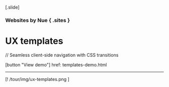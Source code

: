 

[.slide]
  ### Websites by Nue { .sites }
  # UX templates
  // Seamless client-side navigation with CSS transitions

  [button "View demo"]
    href: templates-demo.html


  ---

  [! /tour/img/ux-templates.png ]

